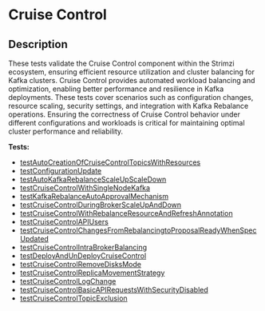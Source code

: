 # **Cruise Control**

## Description

These tests validate the Cruise Control component within the Strimzi ecosystem, ensuring efficient resource utilization and cluster balancing for Kafka clusters. 
Cruise Control provides automated workload balancing and optimization, enabling better performance and resilience in Kafka deployments. 
These tests cover scenarios such as configuration changes, resource scaling, security settings, and integration with Kafka Rebalance operations. 
Ensuring the correctness of Cruise Control behavior under different configurations and workloads is critical for maintaining optimal cluster performance and reliability.

<!-- generated part -->
**Tests:**
- [testAutoCreationOfCruiseControlTopicsWithResources](../io.strimzi.systemtest.cruisecontrol.CruiseControlST.md)
- [testConfigurationUpdate](../io.strimzi.systemtest.cruisecontrol.CruiseControlConfigurationST.md)
- [testAutoKafkaRebalanceScaleUpScaleDown](../io.strimzi.systemtest.cruisecontrol.CruiseControlST.md)
- [testCruiseControlWithSingleNodeKafka](../io.strimzi.systemtest.cruisecontrol.CruiseControlST.md)
- [testKafkaRebalanceAutoApprovalMechanism](../io.strimzi.systemtest.cruisecontrol.CruiseControlST.md)
- [testCruiseControlDuringBrokerScaleUpAndDown](../io.strimzi.systemtest.cruisecontrol.CruiseControlST.md)
- [testCruiseControlWithRebalanceResourceAndRefreshAnnotation](../io.strimzi.systemtest.cruisecontrol.CruiseControlST.md)
- [testCruiseControlAPIUsers](../io.strimzi.systemtest.cruisecontrol.CruiseControlApiST.md)
- [testCruiseControlChangesFromRebalancingtoProposalReadyWhenSpecUpdated](../io.strimzi.systemtest.cruisecontrol.CruiseControlST.md)
- [testCruiseControlIntraBrokerBalancing](../io.strimzi.systemtest.cruisecontrol.CruiseControlST.md)
- [testDeployAndUnDeployCruiseControl](../io.strimzi.systemtest.cruisecontrol.CruiseControlConfigurationST.md)
- [testCruiseControlRemoveDisksMode](../io.strimzi.systemtest.cruisecontrol.CruiseControlST.md)
- [testCruiseControlReplicaMovementStrategy](../io.strimzi.systemtest.cruisecontrol.CruiseControlST.md)
- [testCruiseControlLogChange](../io.strimzi.systemtest.log.LogSettingST.md)
- [testCruiseControlBasicAPIRequestsWithSecurityDisabled](../io.strimzi.systemtest.cruisecontrol.CruiseControlApiST.md)
- [testCruiseControlTopicExclusion](../io.strimzi.systemtest.cruisecontrol.CruiseControlST.md)
